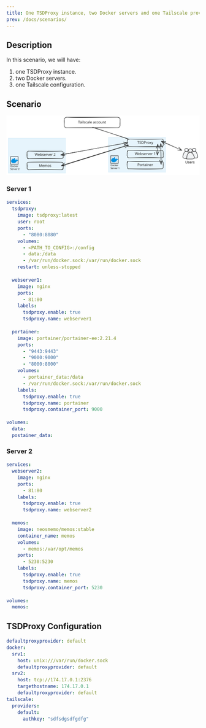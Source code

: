 ```yaml
---
title: One TSDProxy instance, two Docker servers and one Tailscale provider
prev: /docs/scenarios/
---
```

## Description

In this scenario, we will have:

1. one TSDProxy instance.
2. two Docker servers.
3. one Tailscale configuration.

## Scenario

![multiple docker server with a single TSDProxy instance](1i-2docker-1tailscale.svg)

### Server 1

```yaml  {filename="docker-compose.yaml"}
services:
  tsdproxy:
    image: tsdproxy:latest
    user: root
    ports:
      - "8080:8080"
    volumes:
      - <PATH_TO_CONFIG>:/config
      - data:/data
      - /var/run/docker.sock:/var/run/docker.sock
    restart: unless-stopped

  webserver1:
    image: nginx
    ports:
      - 81:80
    labels:
      tsdproxy.enable: true
      tsdproxy.name: webserver1

  portainer:
    image: portainer/portainer-ee:2.21.4
    ports:
      - "9443:9443"
      - "9000:9000"
      - "8000:8000"
    volumes:
      - portainer_data:/data
      - /var/run/docker.sock:/var/run/docker.sock
    labels:
      tsdproxy.enable: true
      tsdproxy.name: portainer
      tsdproxy.container_port: 9000

volumes:
  data:
  postainer_data:
```

### Server 2

```yaml  {filename="docker-compose.yaml"}
services:
  webserver2:
    image: nginx
    ports:
      - 81:80
    labels:
      tsdproxy.enable: true
      tsdproxy.name: webserver2

  memos:
    image: neosmemo/memos:stable
    container_name: memos
    volumes:
      - memos:/var/opt/memos
    ports:
      - 5230:5230
    labels:
      tsdproxy.enable: true
      tsdproxy.name: memos
      tsdproxy.container_port: 5230

volumes:
  memos:
```

## TSDProxy Configuration

```yaml  {filename="/config/tsdproxy.yaml"}
defaultproxyprovider: default
docker:
  srv1: 
    host: unix:///var/run/docker.sock
    defaultproxyprovider: default
  srv2: 
    host: tcp://174.17.0.1:2376
    targethostname: 174.17.0.1
    defaultproxyprovider: default
tailscale:
  providers:
    default: 
      authkey: "sdfsdgsdfgdfg"
```
